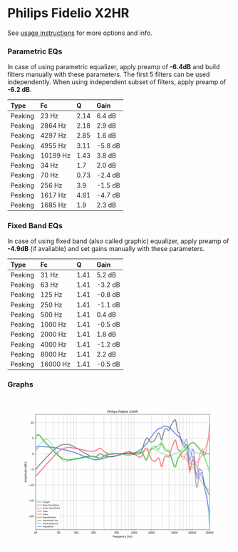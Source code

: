 # Philips Fidelio X2HR
See [usage instructions](https://github.com/jaakkopasanen/AutoEq#usage) for more options and info.

### Parametric EQs
In case of using parametric equalizer, apply preamp of **-6.4dB** and build filters manually
with these parameters. The first 5 filters can be used independently.
When using independent subset of filters, apply preamp of **-6.2 dB**.

| Type    | Fc       |    Q | Gain    |
|:--------|:---------|:-----|:--------|
| Peaking | 23 Hz    | 2.14 | 6.4 dB  |
| Peaking | 2864 Hz  | 2.18 | 2.9 dB  |
| Peaking | 4297 Hz  | 2.85 | 1.6 dB  |
| Peaking | 4955 Hz  | 3.11 | -5.8 dB |
| Peaking | 10199 Hz | 1.43 | 3.8 dB  |
| Peaking | 34 Hz    | 1.7  | 2.0 dB  |
| Peaking | 70 Hz    | 0.73 | -2.4 dB |
| Peaking | 256 Hz   | 3.9  | -1.5 dB |
| Peaking | 1617 Hz  | 4.81 | -4.7 dB |
| Peaking | 1685 Hz  | 1.9  | 2.3 dB  |

### Fixed Band EQs
In case of using fixed band (also called graphic) equalizer, apply preamp of **-4.9dB**
(if available) and set gains manually with these parameters.

| Type    | Fc       |    Q | Gain    |
|:--------|:---------|:-----|:--------|
| Peaking | 31 Hz    | 1.41 | 5.2 dB  |
| Peaking | 63 Hz    | 1.41 | -3.2 dB |
| Peaking | 125 Hz   | 1.41 | -0.8 dB |
| Peaking | 250 Hz   | 1.41 | -1.1 dB |
| Peaking | 500 Hz   | 1.41 | 0.4 dB  |
| Peaking | 1000 Hz  | 1.41 | -0.5 dB |
| Peaking | 2000 Hz  | 1.41 | 1.8 dB  |
| Peaking | 4000 Hz  | 1.41 | -1.2 dB |
| Peaking | 8000 Hz  | 1.41 | 2.2 dB  |
| Peaking | 16000 Hz | 1.41 | -0.5 dB |

### Graphs
![](./Philips%20Fidelio%20X2HR.png)
